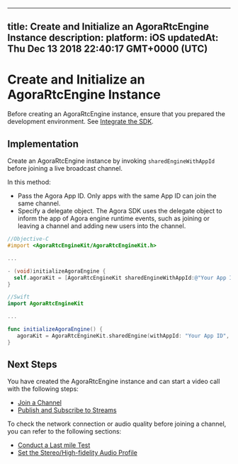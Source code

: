 
---
title: Create and Initialize an AgoraRtcEngine Instance
description: 
platform: iOS
updatedAt: Thu Dec 13 2018 22:40:17 GMT+0000 (UTC)
---
# Create and Initialize an AgoraRtcEngine Instance
Before creating an AgoraRtcEngine instance, ensure that you prepared the development environment. See [Integrate the SDK](../../en/Video/ios_video.md).

## Implementation

Create an AgoraRtcEngine instance by invoking `sharedEngineWithAppId` before joining a live broadcast channel.

In this method:

- Pass the Agora App ID. Only apps with the same App ID can join the same channel.
- Specify a delegate object. The Agora SDK uses the delegate object to inform the app of Agora engine runtime events, such as joining or leaving a channel and adding new users into the channel.

```objective-c
//Objective-C
#import <AgoraRtcEngineKit/AgoraRtcEngineKit.h>

...

- (void)initializeAgoraEngine {
  self.agoraKit = [AgoraRtcEngineKit sharedEngineWithAppId:@"Your App ID" delegate:self];
}
```

```swift
//Swift
import AgoraRtcEngineKit

...

func initializeAgoraEngine() {
   agoraKit = AgoraRtcEngineKit.sharedEngine(withAppId: "Your App ID", delegate: self)
}
```

## Next Steps
You have created the AgoraRtcEngine instance and can start a video call with the following steps:
* [Join a Channel](../../cn/Video/join_video_ios.md)
* [Publish and Subscribe to Streams](../../cn/Video/publish_ios.md)

To check the network connection or audio quality before joining a channel, you can refer to the following sections:
* [Conduct a Last mile Test](../../cn/Video/lastmile_ios.md)
* [Set the Stereo/High-fidelity Audio Profile](../../cn/Video/audio_profile_ios.md)
